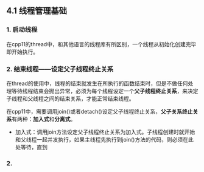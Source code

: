 ## 4.1 线程管理基础

### 1. 启动线程

在cpp11的thread中，和其他语言的线程库有所区别，一个线程从初始化创建完毕即开始执行。

### 2. 结束线程——设定父子线程终止关系

在thread的使用中，线程的结束就发生在所执行的函数结束时，但是不做任何处理等待线程结束会抛出异常，必须为每个线程设定一个**父子线程终止关系**，来决定子线程和父线程之间的结束关系，才能正常结束线程。

在cpp11中，需要调用join()或者detach()设定父子线程终止关系，**父子关系终止关系**有两种：**加入式**和**分离式**。

+ 加入式：调用join方法设定父子线程终止关系为加入式。子线程创建时就开始和父线程一起并发执行，如果主线程先执行到join()方法的代码，则必须在此处等待，直到


### 2. 


